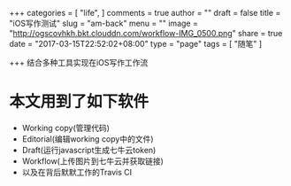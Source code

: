 +++
categories = [
  "life",
]
comments = true
author = ""
draft = false
title = "iOS写作测试"
slug = "am-back"
menu = ""
image = "http://ogscovhkh.bkt.clouddn.com/workflow-IMG_0500.png"
share = true
date = "2017-03-15T22:52:02+08:00"
type = "page"
tags = [
  "随笔"
]

+++
结合多种工具实现在iOS写作工作流
<!--more-->
# 本文用到了如下软件

- Working copy(管理代码)
- Editorial(编辑working copy中的文件)
- Draft(运行javascript生成七牛云token)
- Workflow(上传图片到七牛云并获取链接)
- 以及在背后默默工作的Travis CI
